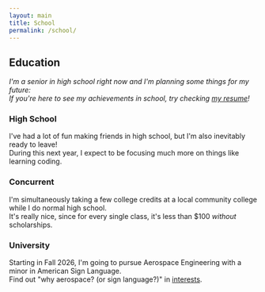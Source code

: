 ```yaml
---
layout: main
title: School
permalink: /school/
---
```


## Education
*I'm a senior in high school right now and I'm planning some things for my future:*<br>
*If you're here to see my achievements in school, try checking [my resume](https://gsl4295.github.io/me/resume)!*

### High School
I've had a lot of fun making friends in high school, but I'm also inevitably ready to leave!<br>
During this next year, I expect to be focusing much more on things like learning coding.

### Concurrent
I'm simultaneously taking a few college credits at a local community college while I do normal high school.<br>
It's really nice, since for every single class, it's less than $100 *without* scholarships.

### University
Starting in Fall 2026, I'm going to pursue Aerospace Engineering with a minor in American Sign Language.<br>
Find out "why aerospace? (or sign language?)" in [interests](https://gsl4295.github.io/me/interests).
